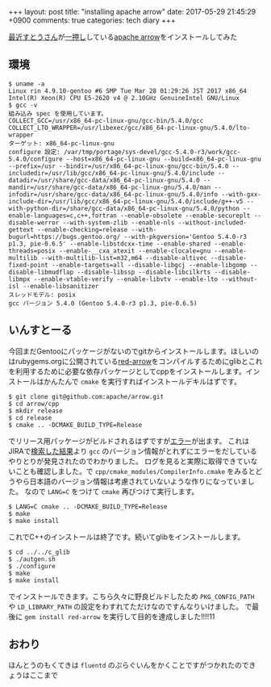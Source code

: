 +++
layout: post
title: "installing apache arrow"
date: 2017-05-29 21:45:29 +0900
comments: true
categories: tech diary
+++

[最近](https://slide.rabbit-shocker.org/authors/kou/nagoya-rubykaigi-03/)[すとうさん](https://github.com/kou)が[一押し](https://slide.rabbit-shocker.org/authors/kou/data-science-rb/)している[apache arrow](https://arrow.apache.org/)をインストールしてみた

## 環境
```
$ uname -a
Linux rin 4.9.10-gentoo #6 SMP Tue Mar 28 01:29:26 JST 2017 x86_64 Intel(R) Xeon(R) CPU E5-2620 v4 @ 2.10GHz GenuineIntel GNU/Linux
$ gcc -v
組み込み spec を使用しています。
COLLECT_GCC=/usr/x86_64-pc-linux-gnu/gcc-bin/5.4.0/gcc
COLLECT_LTO_WRAPPER=/usr/libexec/gcc/x86_64-pc-linux-gnu/5.4.0/lto-wrapper
ターゲット: x86_64-pc-linux-gnu
configure 設定: /var/tmp/portage/sys-devel/gcc-5.4.0-r3/work/gcc-5.4.0/configure --host=x86_64-pc-linux-gnu --build=x86_64-pc-linux-gnu --prefix=/usr --bindir=/usr/x86_64-pc-linux-gnu/gcc-bin/5.4.0 --includedir=/usr/lib/gcc/x86_64-pc-linux-gnu/5.4.0/include --datadir=/usr/share/gcc-data/x86_64-pc-linux-gnu/5.4.0 --mandir=/usr/share/gcc-data/x86_64-pc-linux-gnu/5.4.0/man --infodir=/usr/share/gcc-data/x86_64-pc-linux-gnu/5.4.0/info --with-gxx-include-dir=/usr/lib/gcc/x86_64-pc-linux-gnu/5.4.0/include/g++-v5 --with-python-dir=/share/gcc-data/x86_64-pc-linux-gnu/5.4.0/python --enable-languages=c,c++,fortran --enable-obsolete --enable-secureplt --disable-werror --with-system-zlib --enable-nls --without-included-gettext --enable-checking=release --with-bugurl=https://bugs.gentoo.org/ --with-pkgversion='Gentoo 5.4.0-r3 p1.3, pie-0.6.5' --enable-libstdcxx-time --enable-shared --enable-threads=posix --enable-__cxa_atexit --enable-clocale=gnu --enable-multilib --with-multilib-list=m32,m64 --disable-altivec --disable-fixed-point --enable-targets=all --disable-libgcj --enable-libgomp --disable-libmudflap --disable-libssp --disable-libcilkrts --disable-libmpx --enable-vtable-verify --enable-libvtv --enable-lto --without-isl --enable-libsanitizer
スレッドモデル: posix
gcc バージョン 5.4.0 (Gentoo 5.4.0-r3 p1.3, pie-0.6.5)
```

## いんすとーる

今回まだGentooにパッケージがないのでgitからインストールします。ほしいのはrubygems.orgに公開されている[red-arrow](https://rubygems.org/gems/red-arrow)をコンパイルするためにglibとこれを利用するために必要な依存パッケージとしてcppをインストールします。インストールはかんたんで `cmake` を実行すればインストールデキルはずです。

```console
$ git clone git@github.com:apache/arrow.git
$ cd arrow/cpp
$ mkdir release
$ cd release
$ cmake .. -DCMAKE_BUILD_TYPE=Release
```

でリリース用パッケージがビルドされるはずですが[エラー](https://gist.github.com/katsyoshi/4486792ad43feae4d690d589dac1a157)が出ます。
これはJIRAで[検索した結果](https://issues.apache.org/jira/browse/ARROW-667)より `gcc` のバージョン情報がとれずにエラーをだしているやりとりが発見されたのでわかりました。
ログを見ると実際に取得できていないことも確認しました。で `cpp/cmake_modules/CompilerInfo.cmake` をみるとどうやら日本語のバージョン情報は考慮されていないような作りになっていました。
なので `LANG=C` をつけて `cmake` 再びつけて実行します。

``` console
$ LANG=C cmake .. -DCMAKE_BUILD_TYPE=Release
$ make
$ make install
```

これでC++のインストールは終了です。続いてglibをインストールします。

```console
$ cd ../../c_glib
$ ./autgen.sh
$ ./configure
$ make
$ make install
```

でインストールできます。こちら久々に野良ビルドしたため `PKG_CONFIG_PATH` や `LD_LIBRARY_PATH` の設定をわすれてただけなのですんなりいけました。
で最後に `gem install red-arrow` を実行して目的を達成しました!!!!11

## おわり
ほんとうのもくてきは `fluentd` のぷらぐいんをかくことですがつかれたのできょうはここまで
